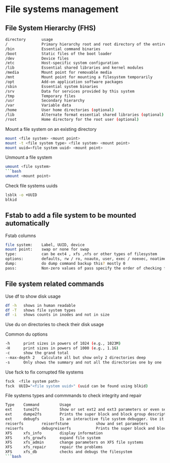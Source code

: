 # File systems management
## File System Hierarchy (FHS)
```bash
directory       usage
/               Primary hierarchy root and root directory of the entire file system hierarchy
/bin            Essential command binaries
/boot           Static files of the boot loader
/dev            Device files
/etc            Host-specific system configuration
/lib            Essential shared libraries and kernel modules
/media          Mount point for removable media
/mnt            Mount point for mounting a filesystem temporarily
/opt            Add-on application software packages
/sbin           Essential system binaries
/srv            Data for services provided by this system
/tmp            Temporary files
/usr            Secondary hierarchy
/var            Variable data
/home           User home directories (optional)
/lib            Alternate format essential shared libraries (optional)
/root           Home directory for the root user (optional)
```

Mount a file system on an existing directory
```bash
mount <file system> <mount point>
mount -t <file system type> <file system> <mount point>
mount uuid=<file system uuid> <mount point>
```

Unmount a file system
```bash
umount <file system>
```bash
umount <mount point>
```

Check file systems uuids
```bash
lsblk -o +UUID
blkid
```

## Fstab to add a file system to be mounted automatically

Fstab columns
```bash
file system:    Label, UUID, device
mount point:    swap or none for swap
type:           can be ext4 , xfs ,nfs or other types of filesystem
options:        defaults, rw / ro, noauto, user, exec / noexec, noatime, umask
dump:           do dump command backup this? mostly 0
pass:           Non-zero values of pass specify the order of checking filesystems at boot time
```

## File system related commands
Use df to show disk usage
```bash
df -h   shows in human readable
df -T   shows file system types
df -i   shows counts in inodes and not in size
```

Use du on directories to check their disk usage

Common du options
```bash
-h      print sizes in powers of 1024 (e.g., 1023M)
-H      print sizes in powers of 1000 (e.g., 1.1G)
-c      show the grand total
--max-depth 2   Calculate all but show only 2 directories deep
-s      Only shows the summary and not all the directories one by one
```

Use fsck to fix corrupted file systems
```bash
fsck  <file system path>
fsck  UUID="<file system uuid>" (uuid can be found using blkid)
```

File systems types and commmands to check integrity and repair
```bash
Type    Command         Usage
ext     tune2fs         Show or set ext2 and ext3 parameters or even set the journaling options
ext     dumpe2fs        Prints the super block and block group descriptor information for an ext2 or ext3 filesystem.
ext     debugfs         Is an interactive file system debugger. Use it to examine or change the state of an ext2 or ext3file system.
reiserfs        reiserfstune            show and set parameters
reiserfs        debugreiserfs           Prints the super block and block group descriptor information for an ext2 or ext3 filesystem.
XFS     xfs_info        display information
XFS     xfs_growfs      expand file system
XFS     xfs_admin       change parameters on XFS file systems
XFS     xfs_repair      repair the problems
XFS     xfs_db          checks and debugs the filesystem
```bash
